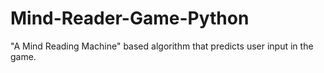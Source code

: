 # Mind-Reader-Game-Python
"A Mind Reading Machine" based algorithm that predicts user input in the game.
